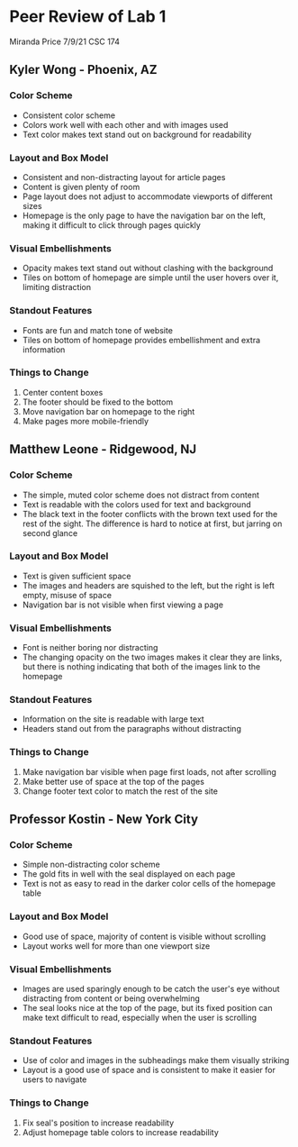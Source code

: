 # Peer Review of Lab 1
Miranda Price
7/9/21
CSC 174

## Kyler Wong - Phoenix, AZ
### Color Scheme
- Consistent color scheme
- Colors work well with each other and with images used
- Text color makes text stand out on background for readability

### Layout and Box Model
- Consistent and non-distracting layout for article pages
- Content is given plenty of room
- Page layout does not adjust to accommodate viewports of different sizes
- Homepage is the only page to have the navigation bar on the left, making it difficult to click through pages quickly

### Visual Embellishments
- Opacity makes text stand out without clashing with the background
- Tiles on bottom of homepage are simple until the user hovers over it, limiting distraction

### Standout Features
- Fonts are fun and match tone of website
- Tiles on bottom of homepage provides embellishment and extra information

### Things to Change
1. Center content boxes
2. The footer should be fixed to the bottom
3. Move navigation bar on homepage to the right
4. Make pages more mobile-friendly

## Matthew Leone - Ridgewood, NJ
### Color Scheme
- The simple, muted color scheme does not distract from content
- Text is readable with the colors used for text and background
- The black text in the footer conflicts with the brown text used for the rest of the sight.  The difference is hard to notice at first, but jarring on second glance

### Layout and Box Model
- Text is given sufficient space
- The images and headers are squished to the left, but the right is left empty, misuse of space
- Navigation bar is not visible when first viewing a page

### Visual Embellishments
- Font is neither boring nor distracting
- The changing opacity on the two images makes it clear they are links, but there is nothing indicating that both of the images link to the homepage

### Standout Features
- Information on the site is readable with large text
- Headers stand out from the paragraphs without distracting

### Things to Change
1. Make navigation bar visible when page first loads, not after scrolling
2. Make better use of space at the top of the pages
3. Change footer text color to match the rest of the site

## Professor Kostin - New York City
### Color Scheme
- Simple non-distracting color scheme
- The gold fits in well with the seal displayed on each page
- Text is not as easy to read in the darker color cells of the homepage table

### Layout and Box Model
- Good use of space, majority of content is visible without scrolling
- Layout works well for more than one viewport size

### Visual Embellishments
- Images are used sparingly enough to be catch the user's eye without distracting from content or being overwhelming
- The seal looks nice at the top of the page, but its fixed position can make text difficult to read, especially when the user is scrolling

### Standout Features
- Use of color and images in the subheadings make them visually striking
- Layout is a good use of space and is consistent to make it easier for users to navigate

### Things to Change
1. Fix seal's position to increase readability
2. Adjust homepage table colors to increase readability 